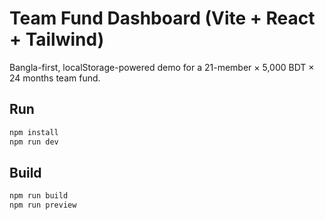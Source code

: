 # Team Fund Dashboard (Vite + React + Tailwind)

Bangla-first, localStorage-powered demo for a 21-member × 5,000 BDT × 24 months team fund.

## Run

```bash
npm install
npm run dev
```

## Build

```bash
npm run build
npm run preview
```
